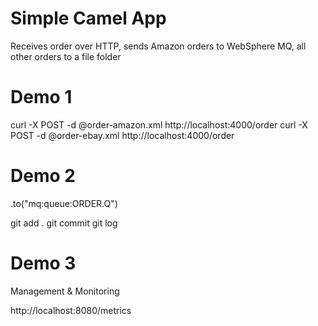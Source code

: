 # Simple Camel App

Receives order over HTTP, sends Amazon orders to WebSphere MQ, all other orders to a file folder

# Demo 1

curl -X POST -d @order-amazon.xml http://localhost:4000/order
curl -X POST -d @order-ebay.xml http://localhost:4000/order

# Demo 2

.to("mq:queue:ORDER.Q")

git add .
git commit
git log

# Demo 3

Management & Monitoring

http://localhost:8080/metrics


